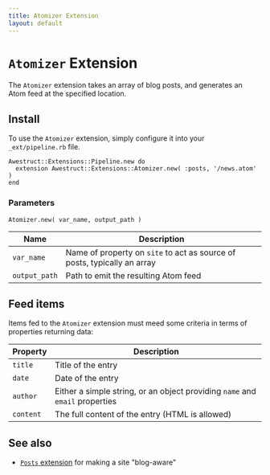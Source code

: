 ```yaml
---
title: Atomizer Extension
layout: default
---
```


# `Atomizer` Extension

The `Atomizer` extension takes an array of blog posts, and
generates an Atom feed at the specified location.

## Install

To use the `Atomizer` extension, simply configure it into your `_ext/pipeline.rb`
file.
    
    Awestruct::Extensions::Pipeline.new do
      extension Awestruct::Extensions::Atomizer.new( :posts, '/news.atom' )
    end

### Parameters

    Atomizer.new( var_name, output_path )

Name | Description |
-----|-------------|
`var_name` | Name of property on `site` to act as source of posts, typically an array 
`output_path` | Path to emit the resulting Atom feed 

## Feed items

Items fed to the `Atomizer` extension must meed some criteria
in terms of properties returning data:

Property | Description |
---------|-------------|
`title`  | Title of the entry 
`date`  | Date of the entry 
`author` | Either a simple string, or an object providing `name` and `email` properties 
`content` | The full content of the entry (HTML is allowed) 

## See also
* [`Posts` extension](/extensions/posts/) for making a site "blog-aware"
